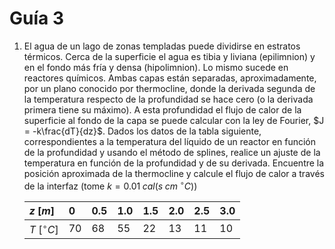 # Guía 3

1.  El agua de un lago de zonas templadas puede dividirse en estratos térmicos. Cerca de la superficie el agua es tibia y liviana (epilimnion) y en el fondo más fría y densa (hipolimnion). Lo mismo sucede en reactores químicos. Ambas capas están separadas, aproximadamente, por un plano conocido por thermocline, donde la derivada segunda de la temperatura respecto de la profundidad se hace cero (o la derivada primera tiene su máximo). A esta profundidad el flujo de calor de la superficie al fondo de la capa se puede calcular con la ley de Fourier, $J = -k\frac{dT}{dz}$. Dados los datos de la tabla siguiente, correspondientes a la temperatura del líquido de un reactor en función de la profundidad y usando el método de splines, realice un ajuste de la temperatura en función de la profundidad y de su derivada. Encuentre la posición aproximada de la thermocline y calcule el flujo de calor a través de la interfaz (tome $k = 0.01\;cal(s\;cm\;^\circ C)$)

    | $z\;[m]$              | 0 | 0.5 | 1.0 | 1.5 | 2.0 | 2.5 | 3.0 |
    | :---------------- | :---- | :---- | :---- | :---- | :---- | :---- | :---- |
    | $T\;[^\circ C]$        | 70 | 68 | 55 | 22 | 13 | 11 | 10 |
